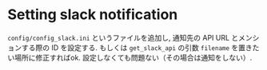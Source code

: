 # Setting slack notification
`config/config_slack.ini` というファイルを追加し,
通知先の API URL とメンションする際の ID を設定する.
もしくは `get_slack_api` の引数 `filename` を置きたい場所に修正すればok.
設定しなくても問題ない（その場合は通知をしない）.
